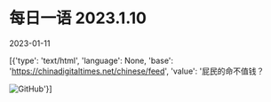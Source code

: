 # 每日一语 2023.1.10

2023-01-11

[{'type': 'text/html', 'language': None, 'base': 'https://chinadigitaltimes.net/chinese/feed', 'value': '屁民的命不值钱？

![GitHub](https://chinadigitaltimes.net/chinese/files/2023/01/2023.1.10.jpg)'}]